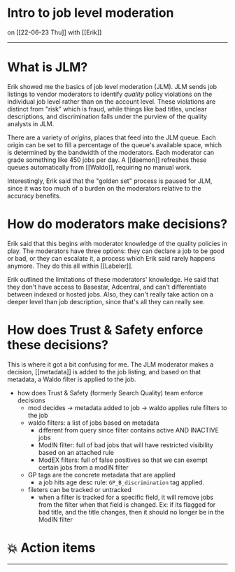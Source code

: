 # Intro to job level moderation
on [[22-06-23 Thu]]
with [[Erik]]

---
# What is JLM?
Erik showed me the basics of job level moderation (JLM). JLM sends job listings to vendor moderators to identify *quality* policy violations on the individual job level rather than on the account level. These violations are distinct from "risk" which is fraud, while things like bad titles, unclear descriptions, and discrimination falls under the purview of the quality analysts in JLM. 

There are a variety of *origins*, places that feed into the JLM queue. Each origin can be set to fill a percentage of the queue's available space, which is determined by the bandwidth of the moderators. Each moderator can grade something like 450 jobs per day. A [[daemon]] refreshes these queues automatically from [[Waldo]], requiring no manual work.

Interestingly, Erik said that the "golden set" process is paused for JLM, since it was too much of a burden on the moderators relative to the accuracy benefits. 

# How do moderators make decisions?
Erik said that this begins with moderator knowledge of the quality policies in play. The moderators have three options: they can declare a job to be good or bad, or they can escalate it, a process which Erik said rarely happens anymore. They do this all within [[Labeler]]. 

Erik outlined the limitations of these moderators' knowledge. He said that they don't have access to Basestar, Adcentral, and can't differentiate between indexed or hosted jobs. Also, they can't really take action on a deeper level than job description, since that's all they can really see. 

# How does Trust & Safety enforce these decisions?
This is where it got a bit confusing for me. The JLM moderator makes a decision, [[metadata]] is added to the job listing, and based on that metadata, a Waldo filter is applied to the job. 


- how does Trust & Safety (formerly Search Quality) team enforce decisions
	- mod decides -> metadata added to job -> waldo applies rule filters to the job
	- waldo filters: a list of jobs based on metadata
		- different from query since filter contains active AND INACTIVE jobs
		- ModIN filter: full of bad jobs that will have restricted visibility based on an attached rule
		- ModEX filters: full of false positives so that we can exempt certain jobs from a modIN filter
	- GP tags are the concrete metadata that are applied
		- a job hits age desc rule: `GP_B_discrimination` tag applied. 
	- fileters can be tracked or untracked
		- when a filter is tracked for a specific field, it will remove jobs from the filter when that field is changed. Ex: if its flagged for bad title, and the title changes, then it should no longer be in the ModIN filter

# 💥 Action items


---
